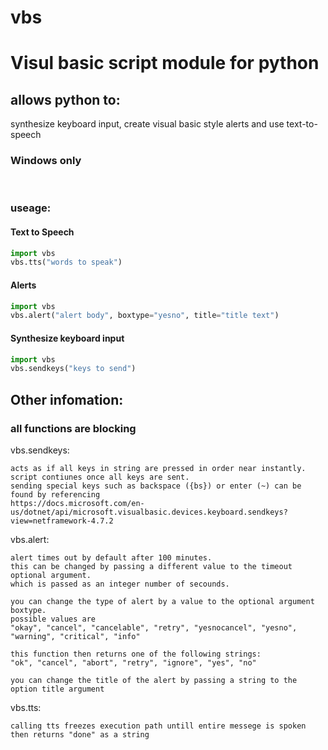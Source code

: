 # vbs
<h1>Visul basic script module for python</h1>
<h2>allows python to: </h2>
  synthesize keyboard input, create visual basic style alerts and use text-to-speech
<br>
<h3>Windows only</h3>
<br>
<h3>useage:</h3>

  <h4>Text to Speech</h4>
  
  ```python
  import vbs
  vbs.tts("words to speak")
  ```

  <h4>Alerts</h4>
  
  ```python
  import vbs
  vbs.alert("alert body", boxtype="yesno", title="title text")
  ```

  <h4>Synthesize keyboard input</h4>
  
  ```python
  import vbs
  vbs.sendkeys("keys to send")
  ```
<h2>Other infomation:</h2>

  <h3>all functions are blocking</h3>

  vbs.sendkeys:
  
    acts as if all keys in string are pressed in order near instantly.
    script contiunes once all keys are sent.
    sending special keys such as backspace ({bs}) or enter (~) can be found by referencing
    https://docs.microsoft.com/en-us/dotnet/api/microsoft.visualbasic.devices.keyboard.sendkeys?view=netframework-4.7.2
  
  vbs.alert:
  
    alert times out by default after 100 minutes.
    this can be changed by passing a different value to the timeout optional argument.
    which is passed as an integer number of secounds.
    
    you can change the type of alert by a value to the optional argument boxtype.
    possible values are
    "okay", "cancel", "cancelable", "retry", "yesnocancel", "yesno", "warning", "critical", "info"
    
    this function then returns one of the following strings:
    "ok", "cancel", "abort", "retry", "ignore", "yes", "no"
    
    you can change the title of the alert by passing a string to the option title argument
    
  vbs.tts:
  
    calling tts freezes execution path untill entire messege is spoken
    then returns "done" as a string
